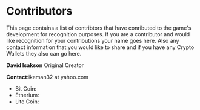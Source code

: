 # Contributors

This page contains a list of contribtors that have conributed to the game's development for recognition purposes. If you are a contributor and would like recognition for your contributions your name goes here. Also any contact information that you would like to share and if you have any Crypto Wallets they also can go here.

**David Isakson** Original Creator

**Contact**:ikeman32 at yahoo.com

- Bit Coin:
- Etherium:
- Lite Coin:
